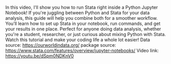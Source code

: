 In this video, I'll show you how to run Stata right inside a Python Jupyter Notebook! If you're juggling between Python and Stata for your data analysis, this guide will help you combine both for a smoother workflow. You’ll learn how to set up Stata in your notebook, run commands, and get your results in one place. Perfect for anyone doing data analysis, whether you're a student, researcher, or just curious about mixing Python with Stata. Watch this tutorial and make your coding life a whole lot easier! 
Data source:  https://ourworldindata.org/ 
package source: https://www.stata.com/features/overview/jupyter-notebooks/
Video link: https://youtu.be/dSpm0NDKnV0
